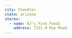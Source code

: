 ```yaml
---
city: Chandler
state: arizona
stores:
  - name: AJ's Fine Foods
    address: 7131 W Ray Road
---
```

